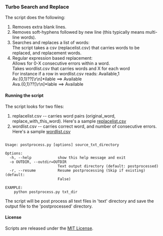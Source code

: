 ### Turbo Search and Replace 

The script does the following:
1. Removes extra blank lines.  
2. Removes soft-hyphens followed by new line (this typically means multi-line words).  
2. Searches and replaces a list of words:   
   The script takes a csv (replacelist.csv) that carries words to be replaced, and replacement words. 
3. Regular expression based replacement:  
	Allows for 0-X consecutive errors within a word.  
	Takes wordlist.csv that carries words and X for each word    
	For instance if a row in wordlist.csv reads: Available,1    
	Av.{0,1}\??[\r\n]*ilable ==> Available    
	Ava.{0,1}\??[\r\n]*lable ==> Available     

#### Running the script 

The script looks for two files:  
1. replacelist.csv -- carries word pairs (original_word, replace_with_this_word). Here's a sample [replacelist.csv](https://github.com/soodoku/Search-And-Replace/blob/master/replacelist.csv)
2. wordlist.csv -- carries correct word, and number of consecutive errors. Here's a sample [wordlist.csv](https://github.com/soodoku/Search-And-Replace/blob/master/wordlist.csv)

<pre><code>
Usage: postprocess.py [options] source_txt_directory

Options:
  -h, --help            show this help message and exit
  -o OUTDIR, --outdir=OUTDIR
                        Text output directory (default: postprocessed)
  -r, --resume          Resume postprocessing (Skip if existing) (default:
                        False)

EXAMPLE:
    python postprocess.py txt_dir
</code></pre>	

The script will be post process all text files in 'text' directory and save the output file to the 'postprocessed' directory.

#### License

Scripts are released under the [MIT License](https://github.com/soodoku/Search-And-Replace/blob/master/License.md).
